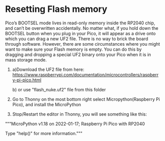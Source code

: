 # Resetting Flash memory
Pico’s BOOTSEL mode lives in read-only memory inside the RP2040 chip, and can’t be overwritten accidentally. No matter what, if you hold down the BOOTSEL button when you plug in your Pico, it will appear as a drive onto which you can drag a new UF2 file. There is no way to brick the board through software. However, there are some circumstances where you might want to make sure your Flash memory is empty. You can do this by dragging and dropping a special UF2 binary onto your Pico when it is in mass storage mode.

1)  a)Download the UF2 file from here: https://www.raspberrypi.com/documentation/microcontrollers/raspberry-pi-pico.html

    b) or use "flash_nuke.uf2" file from this folder

2)  Go to Thonny on the most bottom right select Micropython(Raspberry Pi Pico), and install the MicroPython

3) Stop/Restart the editor in Thonny, you will see something like this: 

"""MicroPython v1.18 on 2022-01-17; Raspberry Pi Pico with RP2040

Type "help()" for more information."""